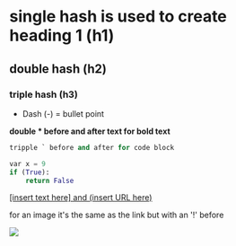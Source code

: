 # single hash is used to create heading 1 (h1)
## double hash (h2)
### triple hash (h3)

- Dash (-) = bullet point

**double * before and after text for bold text**
```python
tripple ` before and after for code block

var x = 9
if (True):
    return False
```
[[insert text here] and (insert URL here)](https://github.com/SBenkhelfaSparta/testone)

for an image it's the same as the link but with an '!' before

![](https://i.imgur.com/wtbnbmU.jpeg)